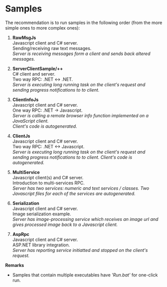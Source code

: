 Samples
=====================

The recommendation is to run samples in the following order (from the more simple ones to more complex ones):

1. **RawMsgJs**  
    Javascript client and C# server.    
    Sending/receiving raw text messages.  
    *Server is receiving messages form a client and sends back altered messages.*

2. **ServerClientSample/++**  
    C# client and server.   
    Two way RPC: .NET <-> .NET.  
    *Server is executing long running task on the client's request and sending progress notifications to to client.*

3. **ClientInfoJs**  
    Javascript client and C# server.  
    One way RPC: .NET -> Javascript.  
    *Server is calling a remote browser info function implemented on a JavaScript client.  
    Client's code is autogenerated.*

4. **ClientJs**  
    Javascript client and C# server.  
    Two way RPC: .NET <-> Javascript.  
    *Server is executing long running task on the client's request and sending progress notifications to to client. 
    Client's code is autogenerated.*

5. **MultiService**  
    Javascript client(s) and C# server.   
    Introduction to multi-services RPC.  
    *Server has two services: numeric and text services / classes. Two Javascript files for each of the services are autogenerated.*

6. **Serialization**  
    Javascript client and C# server.   
    Image serialization example.  
    *Server has image-processing service which receives an image url and gives processed image back to a Javascript client.*

7. **AspRpc**  
    Javascript client and C# server.   
    ASP.NET library integration.  
    *Server has reporting service initiatted and stopped on the client's request.*

**Remarks**  
+ Samples that contain multiple executables have *'Run.bat'* for one-click run.
